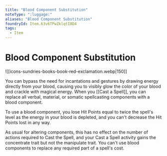 ```yaml
---
title: "Blood Component Substitution"
noteType: ":luggage:"
aliases: "Blood Component Substitution"
foundryId: Item.63v6TPwZklqtI8D4
tags:
  - Item
---
```


# Blood Component Substitution
![[icons-sundries-books-book-red-exclamation.webp|150]]

You can bypass the need for incantations and gestures by drawing energy directly from your blood, causing you to visibly glow the color of your blood and crackle with magical energy. When you [[Cast a Spell]], you can replace all verbal, material, or somatic spellcasting components with a blood component.

To use a blood component, you lose Hit Points equal to twice the spell's level as the energy in your blood is depleted, and you can't decrease the Hit Points lost in any way.

As usual for altering components, this has no effect on the number of actions required to Cast the Spell, and your Cast a Spell activity gains the concentrate trait but not the manipulate trait. You can't use blood components to replace any required part of a spell's cost.

